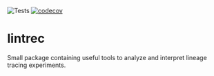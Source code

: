 ![Tests](https://github.com/acorbat/lintrec/actions/workflows/run_tests.yml/badge.svg?branch=main)
[![codecov](https://codecov.io/gh/acorbat/lintrec/branch/main/graph/badge.svg?token=CVKOPOP3Q6)](https://codecov.io/gh/acorbat/lintrec)

# lintrec
Small package containing useful tools to analyze and interpret lineage tracing experiments.
